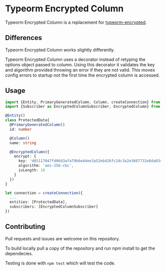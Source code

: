 # Typeorm Encrypted Column

Typeorm Encrypted Column is a replacement for [typeorm-encrypted](https://github.com/generalpiston/typeorm-encrypted).

## Differences

Typeorm Encrypted Column works slightly differently.

Typeorm Encrypted Column uses a decorator instead of retyping the options object passed to column. Using this decorator it validates the key and algorithm provided throwing an error if they are not valid. This moves config errors to startup not the first time the encrypted column is accessed.

## Usage

```ts
import {Entity, PrimaryGeneratedColumn, Column, createConnection} from 'typeorm'
import {Subscriber as EncryptedColumnSubscriber, EncryptedColumn} from 'typeorm-encrypted-column'

@Entity()
class ProtectedData{
  @PrimaryGeneratedColumn()
  id: number

  @Column()
  name: string

  @EncryptedColumn({
    encrypt: {
      key: 'd85117047fd06d3afa79b6e44ee3a52eb426fc24c3a2e3667732e8da0342b4da',
      algorithm: 'aes-256-cbc',
      ivLength: 16
    }
  })
}

let connection = createConnection({
  ...
  entities: [ProtectedData],
  subscribers: [EncryptedColumnSubscriber]
})
```

## Contributing

Pull requests and issues are welcome on this repository.

To build locally pull a copy of the repository and run npm install to get the dependecies.

Testing is done with `npm test` which will test the code.


